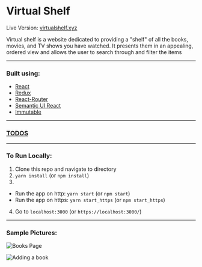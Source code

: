 # Virtual Shelf

Live Version: [virtualshelf.xyz](https://virtualshelf.xyz)

Virtual shelf is a website dedicated to providing a "shelf" of all the books, movies, and TV shows you have watched. It presents them in an appealing, ordered view and allows the user to search through and filter the items

---

### Built using:

- [React](https://github.com/facebook/react)
- [Redux](https://github.com/reduxjs/redux)
- [React-Router](https://github.com/ReactTraining/react-router)
- [Semantic UI React](https://github.com/Semantic-Org/Semantic-UI-React)
- [Immutable](https://github.com/facebook/immutable-js/)

---

### [TODOS](./TODO.md)

---

### To Run Locally:

1.  Clone this repo and navigate to directory
2.  `yarn install` (or `npm install`)
3.

- Run the app on http: `yarn start` (or `npm start`)
- Run the app on https: `yarn start_https` (or `npm start_https`)

4.  Go to `localhost:3000` (or `https://localhost:3000/`)

---

### Sample Pictures:

![Books Page](../assets/virtualshelf1.PNG)

![Adding a book](../assets/virtualshelf2.PNG)
